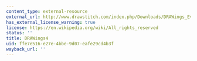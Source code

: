 ```yaml
---
content_type: external-resource
external_url: http://www.drawstitch.com/index.php/Downloads/DRAWings_Evaluation/
has_external_license_warning: true
license: https://en.wikipedia.org/wiki/All_rights_reserved
status: ''
title: DRAWings4
uid: ffe7e516-e27e-4bbe-9d07-eafe29cd4b3f
wayback_url: ''
---
```

